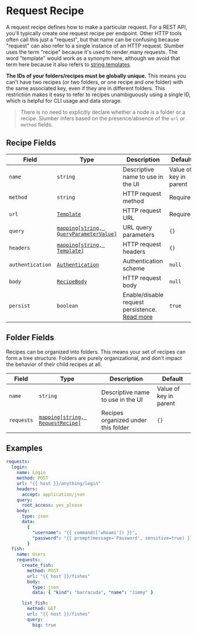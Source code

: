 # Request Recipe

A request recipe defines how to make a particular request. For a REST API, you'll typically create one request recipe per endpoint. Other HTTP tools often call this just a "request", but that name can be confusing because "request" can also refer to a single instance of an HTTP request. Slumber uses the term "recipe" because it's used to render many requests. The word "template" would work as a synonym here, although we avoid that term here because it also refers to [string templates](../../user_guide/templates/index.md).

**The IDs of your folders/recipes must be globally unique.** This means you can't have two recipes (or two folders, or one recipe and one folder) with the same associated key, even if they are in different folders. This restriction makes it easy to refer to recipes unambiguously using a single ID, which is helpful for CLI usage and data storage.

> There is no need to explicitly declare whether a node is a folder or a recipe. Slumber infers based on the presence/absence of the `url` or `method` fields.

## Recipe Fields

| Field            | Type                                                               | Description                                                                   | Default                |
| ---------------- | ------------------------------------------------------------------ | ----------------------------------------------------------------------------- | ---------------------- |
| `name`           | `string`                                                           | Descriptive name to use in the UI                                             | Value of key in parent |
| `method`         | `string`                                                           | HTTP request method                                                           | Required               |
| `url`            | [`Template`](../../user_guide/templates/index.md)                  | HTTP request URL                                                              | Required               |
| `query`          | [`mapping[string, QueryParameterValue]`](./query_parameters.md)    | URL query parameters                                                          | `{}`                   |
| `headers`        | [`mapping[string, Template]`](../../user_guide/templates/index.md) | HTTP request headers                                                          | `{}`                   |
| `authentication` | [`Authentication`](./authentication.md)                            | Authentication scheme                                                         | `null`                 |
| `body`           | [`RecipeBody`](./recipe_body.md)                                   | HTTP request body                                                             | `null`                 |
| `persist`        | `boolean`                                                          | Enable/disable request persistence. [Read more](../../user_guide/database.md) | `true`                 |

## Folder Fields

Recipes can be organized into folders. This means your set of recipes can form a tree structure. Folders are purely organizational, and don't impact the behavior of their child recipes at all.

| Field      | Type                                                    | Description                         | Default                |
| ---------- | ------------------------------------------------------- | ----------------------------------- | ---------------------- |
| `name`     | `string`                                                | Descriptive name to use in the UI   | Value of key in parent |
| `requests` | [`mapping[string, RequestRecipe]`](./request_recipe.md) | Recipes organized under this folder | `{}`                   |

## Examples

```yaml
requests:
  login:
    name: Login
    method: POST
    url: "{{ host }}/anything/login"
    headers:
      accept: application/json
    query:
      root_access: yes_please
    body:
      type: json
      data:
        {
          "username": "{{ command(['whoami']) }}",
          "password": "{{ prompt(message='Password', sensitive=true) }}",
        }
  fish:
    name: Users
    requests:
      create_fish:
        method: POST
        url: "{{ host }}/fishes"
        body:
          type: json
          data: { "kind": "barracuda", "name": "Jimmy" }

      list_fish:
        method: GET
        url: "{{ host }}/fishes"
        query:
          big: true
```

